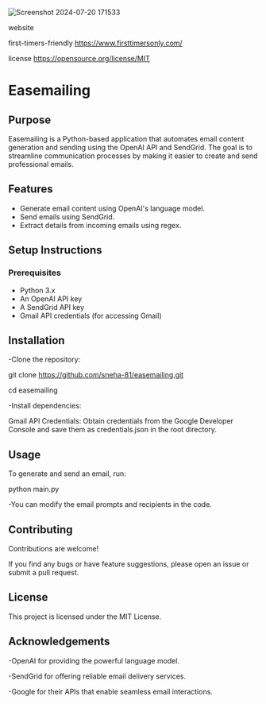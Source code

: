   ![Screenshot 2024-07-20 171533](https://github.com/user-attachments/assets/bd52b790-b18b-4cf8-aaaf-af4ec3a740ad)
  
website

first-timers-friendly 
https://www.firsttimersonly.com/

license
https://opensource.org/license/MIT

# Easemailing

## Purpose
Easemailing is a Python-based application that automates email content generation and sending using the OpenAI API and SendGrid. The goal is to streamline communication processes by making it easier to create and send professional emails.

## Features
- Generate email content using OpenAI's language model.
- Send emails using SendGrid.
- Extract details from incoming emails using regex.

## Setup Instructions

### Prerequisites
- Python 3.x
- An OpenAI API key
- A SendGrid API key
- Gmail API credentials (for accessing Gmail)

## Installation

-Clone the repository:

git clone https://github.com/sneha-81/easemailing.git

cd easemailing

-Install dependencies:

Gmail API Credentials: Obtain credentials from the Google Developer Console and save them as credentials.json in the root directory.

## Usage

To generate and send an email, run:

python main.py

-You can modify the email prompts and recipients in the code.

## Contributing

Contributions are welcome! 

If you find any bugs or have feature suggestions, please open an issue or submit a pull request.

## License
This project is licensed under the MIT License.

## Acknowledgements
-OpenAI for providing the powerful language model.

-SendGrid for offering reliable email delivery services.

-Google for their APIs that enable seamless email interactions.
